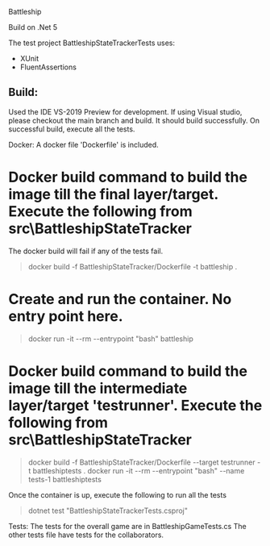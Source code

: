 Battleship

Build on .Net 5

The test project BattleshipStateTrackerTests uses:
- XUnit
- FluentAssertions

Build:
---------
Used the IDE VS-2019 Preview for development. If using Visual studio, please checkout the main branch and build. 
It should build successfully. On successful build, execute all the tests.

Docker:
A docker file 'Dockerfile' is included.

# Docker build command to build the image till the final layer/target. Execute the following from src\BattleshipStateTracker
The docker build will fail if any of the tests fail.

> docker build -f BattleshipStateTracker/Dockerfile -t battleship .

# Create and run the container. No entry point here.
> docker run -it --rm --entrypoint "bash" battleship

# Docker build command to build the image till the intermediate layer/target 'testrunner'. Execute the following from src\BattleshipStateTracker

> docker build -f BattleshipStateTracker/Dockerfile --target testrunner -t battleshiptests .
> docker run -it --rm --entrypoint "bash" --name tests-1 battleshiptests

Once the container is up, execute the following to run all the tests
> dotnet test "BattleshipStateTrackerTests.csproj"

Tests:
The tests for the overall game are in BattleshipGameTests.cs
The other tests file have tests for the collaborators.




